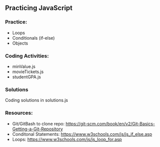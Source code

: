 ## Practicing JavaScript

### Practice:
- Loops
- Conditionals (if-else)
- Objects


### Coding Activities:
- minValue.js
- movieTickets.js
- studentGPA.js

### Solutions
Coding solutions in solutions.js

### Resources:
- Git/GitBash to clone repo: https://git-scm.com/book/en/v2/Git-Basics-Getting-a-Git-Repository
- Conditonal Statements: https://www.w3schools.com/js/js_if_else.asp
- Loops: https://www.w3schools.com/js/js_loop_for.asp

